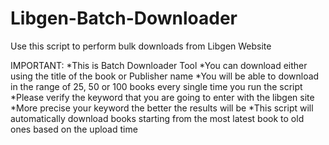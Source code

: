 # Libgen-Batch-Downloader
Use this script to perform bulk downloads from Libgen Website

IMPORTANT:
    *This is Batch Downloader Tool
    *You can download either using the title of the book or Publisher name
    *You will be able to download in the range of 25, 50 or 100 books every single time you run the script
    *Please verify the keyword that you are going to enter with the libgen site
    *More precise your keyword the better the results will be
    *This script will automatically download books starting from the most latest book to old ones based on the upload time
